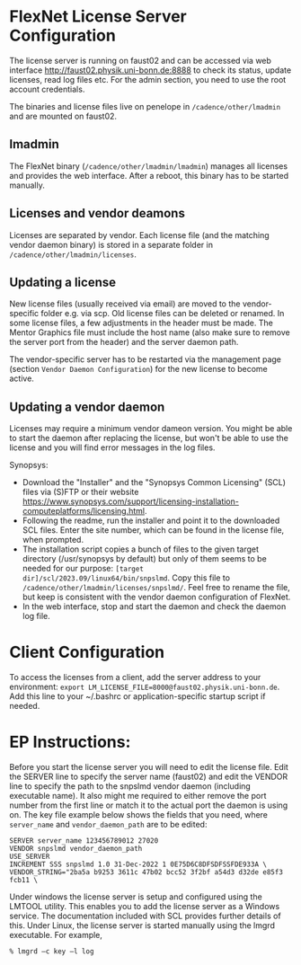 # FlexNet License Server Configuration
The license server is running on faust02 and can be accessed via web interface http://faust02.physik.uni-bonn.de:8888 to check its status, update licenses, read log files etc.
For the admin section, you need to use the root account credentials.

The binaries and license files live on penelope in `/cadence/other/lmadmin` and are mounted on faust02.

## lmadmin
The FlexNet binary (`/cadence/other/lmadmin/lmadmin`) manages all licenses and provides the web interface. After a reboot, this binary has to be started manually.

## Licenses and vendor deamons
Licenses are separated by vendor. Each license file (and the matching vendor daemon binary) is stored in a separate folder in `/cadence/other/lmadmin/licenses`.

## Updating a license
New license files (usually received via email) are moved to the vendor-specific folder e.g. via scp. Old license files can be deleted or renamed. In some license files, a few adjustments in the header must be made. The Mentor Graphics file must include the host name (also make sure to remove the server port from the header) and the server daemon path.

The vendor-specific server has to be restarted via the management page (section `Vendor Daemon Configuration`) for the new license to become active.

## Updating a vendor daemon
Licenses may require a minimum vendor dameon version. You might be able to start the daemon after replacing the license, but won't be able to use the license and you will find error messages in the log files.

Synopsys:
- Download the "Installer" and the "Synopsys Common Licensing" (SCL) files via (S)FTP or their website https://www.synopsys.com/support/licensing-installation-computeplatforms/licensing.html.
- Following the readme, run the installer and point it to the downloaded SCL files. Enter the site number, which can be found in the license file, when prompted.
- The installation script copies a bunch of files to the given target directory (/usr/synopsys by default) but only of them seems to be needed for our purpose: `[target dir]/scl/2023.09/linux64/bin/snpslmd`.
  Copy this file to `/cadence/other/lmadmin/licenses/snpslmd/`. Feel free to rename the file, but keep is consistent with the vendor daemon configuration of FlexNet.
- In the web interface, stop and start the daemon and check the daemon log file.

# Client Configuration
To access the licenses from a client, add the server address to your environment: `export LM_LICENSE_FILE=8000@faust02.physik.uni-bonn.de`. Add this line to your ~/.bashrc or application-specific startup script if needed.

# EP Instructions:
Before you start the license server you will need to edit the license file. Edit the SERVER line to specify the server name (faust02) and edit the VENDOR line to specify the path to the snpslmd vendor daemon (including executable name).
It also might me required to either remove the port number from the first line or match it to the actual port the daemon is using on.
The key file example below shows the fields that you need, where `server_name` and `vendor_daemon_path` are to be edited:

```
SERVER server_name 123456789012 27020
VENDOR snpslmd vendor_daemon_path
USE_SERVER
INCREMENT SSS snpslmd 1.0 31-Dec-2022 1 0E75D6C8DFSDFSSFDE933A \
VENDOR_STRING="2ba5a b9253 3611c 47b02 bcc52 3f2bf a54d3 d32de e85f3 fcb11 \
```

Under windows the license server is setup and configured using the LMTOOL utility. This enables you to add the
license server as a Windows service. The documentation included with SCL provides further details of this.
Under Linux, the license server is started manually using the lmgrd executable. For example,

```
% lmgrd –c key –l log
```
